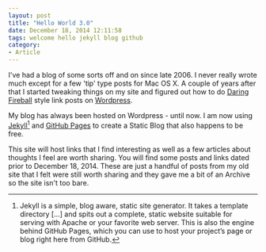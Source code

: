```yaml
---
layout: post
title: "Hello World 3.0"
date: December 18, 2014 12:11:58
tags: welcome hello jekyll blog github
category:
- Article
---
```


I've had a blog of some sorts off and on since late 2006. I never really wrote much except for a few 'tip' type posts for Mac OS X. A couple of years after that I started tweaking things on my site and figured out how to do [Daring Fireball](daringfireball.net) style link posts on [Wordpress](https://wordpress.org).

My blog has always been hosted on Wordpress - until now. I am now using [Jekyll](http://jekyllrb.com/)[^1] and [GitHub Pages](https://pages.github.com/) to create a Static Blog that also happens to be free.

[^1]: Jekyll is a simple, blog aware, static site generator. It takes a template directory [...] and spits out a complete, static website suitable for serving with Apache or your favorite web server. This is also the engine behind GitHub Pages, which you can use to host your project’s page or blog right here from GitHub.

This site will host links that I find interesting as well as a few articles about thoughts I feel are worth sharing. You will find some posts and links dated prior to December 18, 2014. These are just a handful of posts from my old site that I felt were still worth sharing and they gave me a bit of an Archive so the site isn't too bare.